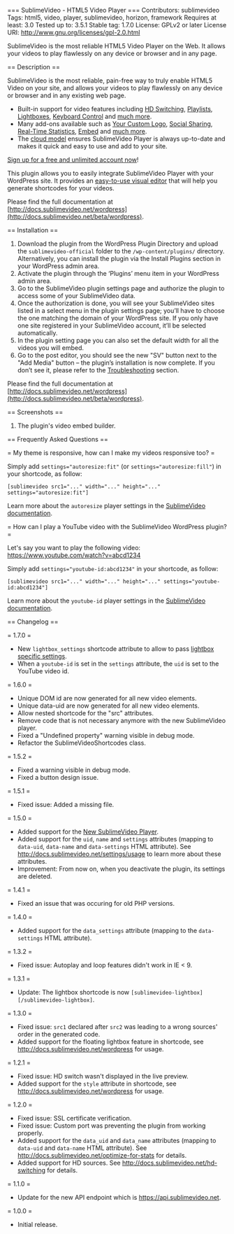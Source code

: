 === SublimeVideo - HTML5 Video Player ===
Contributors: sublimevideo
Tags: html5, video, player, sublimevideo, horizon, framework
Requires at least: 3.0
Tested up to: 3.5.1
Stable tag: 1.7.0
License: GPLv2 or later
License URI: http://www.gnu.org/licenses/gpl-2.0.html

SublimeVideo is the most reliable HTML5 Video Player on the Web. It allows your videos to play flawlessly on any device or browser and in any page.

== Description ==

SublimeVideo is the most reliable, pain-free way to truly enable HTML5 Video on your site, and allows your videos to play flawlessly on any device or browser and in any existing web page.

- Built-in support for video features including [HD Switching](http://sublimevideo.net/modular-player#hd), [Playlists](http://sublimevideo.net/modular-player#playlist), [Lightboxes](http://sublimevideo.net/modular-player#lightbox), [Keyboard Control](http://sublimevideo.net/modular-player#keyboard) and [much more](http://sublimevideo.net/modular-player#player_features).
- Many add-ons available such as [Your Custom Logo](http://sublimevideo.net/modular-player#on_video_logo), [Social Sharing](http://sublimevideo.net/modular-player#social_sharing), [Real-Time Statistics](http://sublimevideo.net/modular-player#real_time_stats), [Embed](http://sublimevideo.net/modular-player#embed) and [much more](http://sublimevideo.net/modular-player#player_features).
- The [cloud model](http://sublimevideo.net/modular-player#service_features) ensures SublimeVideo Player is always up-to-date and makes it quick and easy to use and add to your site.

[Sign up for a free and unlimited account now](http://sublimevideo.net/signup)!

This plugin allows you to easily integrate SublimeVideo Player with your WordPress site. It provides an [easy-to-use visual editor](http://wordpress.org/extend/plugins/sublimevideo-official/screenshots) that will help you generate shortcodes for your videos.

Please find the full documentation at [http://docs.sublimevideo.net/wordpress](http://docs.sublimevideo.net/beta/wordpress).

== Installation ==

1. Download the plugin from the WordPress Plugin Directory and upload the `sublimevideo-official` folder to the `/wp-content/plugins/` directory. Alternatively, you can install the plugin via the Install Plugins section in your WordPress admin area.
2. Activate the plugin through the ‘Plugins’ menu item in your WordPress admin area.
3. Go to the SublimeVideo plugin settings page and authorize the plugin to access some of your SublimeVideo data.
4. Once the authorization is done, you will see your SublimeVideo sites listed in a select menu in the plugin settings page; you’ll have to choose the one matching the domain of your WordPress site. If you only have one site registered in your SublimeVideo account, it’ll be selected automatically.
5. In the plugin setting page you can also set the default width for all the videos you will embed.
6. Go to the post editor, you should see the new "SV" button next to the "Add Media" button – the plugin’s installation is now complete. If you don’t see it, please refer to the [Troubleshooting](http://docs.sublimevideo.net/wordpress#troubleshooting) section.

Please find the full documentation at [http://docs.sublimevideo.net/wordpress](http://docs.sublimevideo.net/beta/wordpress).

== Screenshots ==

1. The plugin's video embed builder.

== Frequently Asked Questions ==

= My theme is responsive, how can I make my videos responsive too? =

Simply add `settings="autoresize:fit"` (or `settings="autoresize:fill"`) in your shortcode, as follow:

`[sublimevideo src1="..." width="..." height="..." settings="autoresize:fit"]`

Learn more about the `autoresize` player settings in the [SublimeVideo documentation](http://docs.sublimevideo.net/settings/player-settings#autoresize).

= How can I play a YouTube video with the SublimeVideo WordPress plugin? =

Let's say you want to play the following video: https://www.youtube.com/watch?v=abcd1234

Simply add `settings="youtube-id:abcd1234"` in your shortcode, as follow:

`[sublimevideo src1="..." width="..." height="..." settings="youtube-id:abcd1234"]`

Learn more about the `youtube-id` player settings in the [SublimeVideo documentation](http://docs.sublimevideo.net/settings/player-settings#youtube-id).

== Changelog ==

= 1.7.0 =
* New `lightbox_settings` shortcode attribute to allow to pass [lightbox specific settings](http://docs.sublimevideo.net/settings/lightbox-settings).
* When a `youtube-id` is set in the `settings` attribute, the `uid` is set to the YouTube video id.

= 1.6.0 =
* Unique DOM id are now generated for all new video elements.
* Unique data-uid are now generated for all new video elements.
* Allow nested shortcode for the "src" attributes.
* Remove code that is not necessary anymore with the new SublimeVideo player.
* Fixed a "Undefined property" warning visible in debug mode.
* Refactor the SublimeVideoShortcodes class.

= 1.5.2 =
* Fixed a warning visible in debug mode.
* Fixed a button design issue.

= 1.5.1 =
* Fixed issue: Added a missing file.

= 1.5.0 =
* Added support for the [New SublimeVideo Player](http://sublimevideo.net/modular-player).
* Added support for the `uid`, `name` and `settings` attributes (mapping to `data-uid`, `data-name` and `data-settings` HTML attribute). See http://docs.sublimevideo.net/settings/usage to learn more about these attributes.
* Improvement: From now on, when you deactivate the plugin, its settings are deleted.

= 1.4.1 =
* Fixed an issue that was occuring for old PHP versions.

= 1.4.0 =
* Added support for the `data_settings` attribute (mapping to the `data-settings` HTML attribute).

= 1.3.2 =
* Fixed issue: Autoplay and loop features didn't work in IE < 9.

= 1.3.1 =
* Update: The lightbox shortcode is now `[sublimevideo-lightbox][/sublimevideo-lightbox]`.

= 1.3.0 =
* Fixed issue: `src1` declared after `src2` was leading to a wrong sources' order in the generated code.
* Added support for the floating lightbox feature in shortcode, see http://docs.sublimevideo.net/wordpress for usage.

= 1.2.1 =
* Fixed issue: HD switch wasn't displayed in the live preview.
* Added support for the `style` attribute in shortcode, see http://docs.sublimevideo.net/wordpress for usage.

= 1.2.0 =
* Fixed issue: SSL certificate verification.
* Fixed issue: Custom port was preventing the plugin from working properly.
* Added support for the `data_uid` and `data_name` attributes (mapping to `data-uid` and `data-name` HTML attribute). See http://docs.sublimevideo.net/optimize-for-stats for details.
* Added support for HD sources. See http://docs.sublimevideo.net/hd-switching for details.

= 1.1.0 =
* Update for the new API endpoint which is https://api.sublimevideo.net.

= 1.0.0 =
* Initial release.
